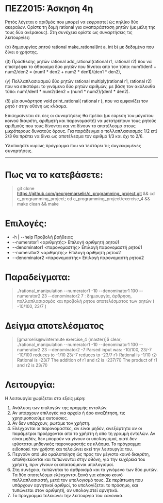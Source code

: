 # ΠΕΖ2015: Άσκηση 4η

Ρητός λέγεται ο αριθμός που μπορεί να εκφραστεί ώς πηλίκο δύο ακεραίων.
Ορίστε τη δομή rational για αναπαράσταση ρητών (με μέλη της τους δύο
ακέραιους). Στη συνέχεια ορίστε ως συναρτήσεις τις λειτουργίες:

(α) δημιουργίας ρητού rational make_rational(int a, int b) με δεδομένα
που δίνει ο χρήστης.

(β) Πρόσθεσης ρητών rational add_rational(rational r1, rational r2) που 
να επιστρέφει το άθροισμα δύο ρητών που δίνεται από τον τύπο:
	num1/den1 + num2/den2 = (num1 * den2 + num2 * den1)/(den1 * den2),

(γ) Πολλαπλασιασμού δύο ρητών rational multiply(rational r1, rational r2)
που να επιστέφει το γινόμενο δύο ρητών αριθμών, με βάση τον ακόλουθο τύπο:
	num1/den1 * num2/den2 = (num1 * num2)/(den1 * den2).

(δ) μία συνάρτηση void print_rational( rational r ), που να εμφανίζει 
τον ρητό r στην οθόνη ως κλάσμα.

Επισημαίνεται ότι όες οι συναρτήσεις θα πρέπει (με εύρεση του μέγιστου
κοινού διαιρέτη, αριθμητή και παρονομαστή) να μετατρέπουν τους ρητούς 
αριθμούς που τους δίνονται και να δίνουν το αποτέλεσμα στους μικρότερους
δυνατούς όρους. Για παράδειγμα ο πολλαπλασιασμός 1/2 επί 2/3 θα πρέπει
να δίνει ως αποτέλεσμα τον αριθμό 1/3 και όχι το 2/6.

Υλοποιήστε κυρίως πρόγραμμα που να τεστάρει τις συγκεκριμένες συναρτήσεις.

----

# Πως να το κατεβάσετε:

> git clone https://github.com/georgemarselis/c_programming_project.git && 
cd c_programming_project; cd c_programming_project/exercise_4 && make clean && make

# Επιλογές:
* -h | --help                     Προβολή βοήθειας
* --numerator1   <αριθμητής> 	  Επιλογή αριθμητή    ρητού1
* --denominator1 <παρονομαστής>   Επιλογή παρονομαστή ρητού1
* --numerator2   <αριθμητής> 	  Επιλογή αριθμητή    ρητού2
* --denominator2 <παρονομαστής>   Επιλογή παρονομαστή ρητού2

# Παραδείγματα:

> ./rational_manipulation --numerator1 -10 --denominator1 100 --numerator2 23 --denominator2 7 : δημιουργία, άρθρηση, πολλαπλασιασμός και προβολή ρητου αποτελέσματος των ρητών ( -10/100, 23/7 )

# Δείγμα αποτελέσματος

> [gmarselis@wintermute exercise_4 (master)]$ clear; ./rational_manipulation --numerator1 -10 --denominator1 100 --numerator2 23 --denominator2 -7
> Parsed input was: -10/100, 23/-7
> -10/100 reduces to -1/10
> 23/-7 reduces to -23/7
> r1: Rational is -1/10
> r2: Rational is -23/7
> The addition of r1 and r2 is -237/70
> The product  of r1 and r2 is 23/70

# Λειτουργία:

Η λειτουργία χωρίζεται στα εξείς μέρη:

1. Ανάλυση των επιλογών της γραμμής εντολών.
2. Αν υπάρχουν επιλογές για αρχείο ή όρο αναζήτηση, τις χρησιμοποιούμε αυτούσιες.
3. Αν δεν υπάρχουν, ρωτάμε τον χρήστη.
4. Ελέγχονται οι παρονομαστές, αν είναι μηδέν, ανεξάρτητα αν οι παράμετροι προέρχονται από το χρήστη ή απο τη γραμμή εντολών. Αν είναι μηδέν, δεν μπορούν να γίνουν οι υπολογισμοί, γιατί δεν ιφύσταται μηδενικός παρονομαστής σε κλάσμα. Το πρόγραμμα ειδοποιεί τον χρήστη και τελειώνει εκεί την λειτουργία του.
5. Περνούν από μία ομαλοποίηση ώς προς τον μέγιστο κοινό διαιρέτη, αποθηκεύονται και τυπώνονται στην οθόνη, για την ευχέρεια του χρήστη, πριν γίνουν οι απαιτούμενοι υπολογισμοί.
6. Στη συνέχεια, τυπώνεται το άρθροισμά και το γινόμενο των δύο ρυτών. Τα δύο αποτελέσμα ελέγχονται ξανά για κάποιο κοινό πολλαπλασιαστή, μετά τον υπολογισμό τους. Σε περίπτωση που υπάρχουν αρνητικοί αριθμοί, το υπολογίζεται το πρόσημο, και τυπώνεται στον αριθμητή, αν υπολογιστεί αρνητικό.
7. Το πρόγραμμα τελειώνει την λειτουργία του κανονικά.
